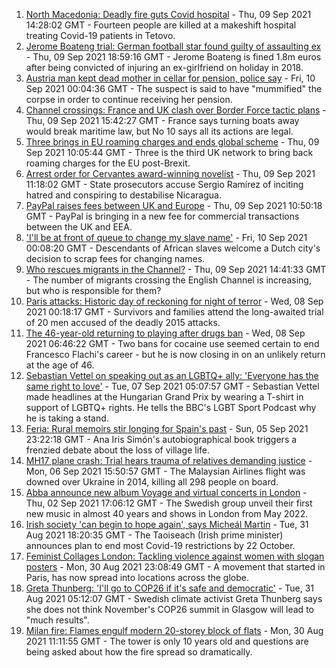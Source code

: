1. [North Macedonia: Deadly fire guts Covid hospital](https://www.bbc.co.uk/news/world-europe-58496405?at_medium=RSS&at_campaign=KARANGA) - Thu, 09 Sep 2021 14:28:02 GMT - Fourteen people are killed at a makeshift hospital treating Covid-19 patients in Tetovo.
2. [Jerome Boateng trial: German football star found guilty of assaulting ex](https://www.bbc.co.uk/news/world-europe-58500267?at_medium=RSS&at_campaign=KARANGA) - Thu, 09 Sep 2021 18:59:16 GMT - Jerome Boateng is fined 1.8m euros after being convicted of injuring an ex-girlfriend on holiday in 2018.
3. [Austria man kept dead mother in cellar for pension, police say](https://www.bbc.co.uk/news/world-europe-58510192?at_medium=RSS&at_campaign=KARANGA) - Fri, 10 Sep 2021 00:04:36 GMT - The suspect is said to have "mummified" the corpse in order to continue receiving her pension.
4. [Channel crossings: France and UK clash over Border Force tactic plans](https://www.bbc.co.uk/news/uk-58504016?at_medium=RSS&at_campaign=KARANGA) - Thu, 09 Sep 2021 15:42:27 GMT - France says turning boats away would break maritime law, but No 10 says all its actions are legal.
5. [Three brings in EU roaming charges and ends global scheme](https://www.bbc.co.uk/news/technology-58501527?at_medium=RSS&at_campaign=KARANGA) - Thu, 09 Sep 2021 10:05:44 GMT - Three is the third UK network to bring back roaming charges for the EU post-Brexit.
6. [Arrest order for Cervantes award-winning novelist](https://www.bbc.co.uk/news/world-latin-america-58500190?at_medium=RSS&at_campaign=KARANGA) - Thu, 09 Sep 2021 11:18:02 GMT - State prosecutors accuse Sergio Ramírez of inciting hatred and conspiring to destabilise Nicaragua.
7. [PayPal raises fees between UK and Europe](https://www.bbc.co.uk/news/technology-58492953?at_medium=RSS&at_campaign=KARANGA) - Thu, 09 Sep 2021 10:50:18 GMT - PayPal is bringing in a new fee for commercial transactions between the UK and EEA.
8. ['I'll be at front of queue to change my slave name'](https://www.bbc.co.uk/news/world-europe-58492848?at_medium=RSS&at_campaign=KARANGA) - Fri, 10 Sep 2021 00:08:20 GMT - Descendants of African slaves welcome a Dutch city's decision to scrap fees for changing names.
9. [Who rescues migrants in the Channel?](https://www.bbc.co.uk/news/uk-46758600?at_medium=RSS&at_campaign=KARANGA) - Thu, 09 Sep 2021 14:41:33 GMT - The number of migrants crossing the English Channel is increasing, but who is responsible for them?
10. [Paris attacks: Historic day of reckoning for night of terror](https://www.bbc.co.uk/news/world-europe-58472506?at_medium=RSS&at_campaign=KARANGA) - Wed, 08 Sep 2021 00:18:17 GMT - Survivors and families attend the long-awaited trial of 20 men accused of the deadly 2015 attacks.
11. [The 46-year-old returning to playing after drugs ban](https://www.bbc.co.uk/sport/football/58478778?at_medium=RSS&at_campaign=KARANGA) - Wed, 08 Sep 2021 06:46:22 GMT - Two bans for cocaine use seemed certain to end Francesco Flachi's career - but he is now closing in on an unlikely return at the age of 46.
12. [Sebastian Vettel on speaking out as an LGBTQ+ ally: 'Everyone has the same right to love'](https://www.bbc.co.uk/sport/formula1/58453220?at_medium=RSS&at_campaign=KARANGA) - Tue, 07 Sep 2021 05:07:57 GMT - Sebastian Vettel made headlines at the Hungarian Grand Prix by wearing a T-shirt in support of LGBTQ+ rights. He tells the BBC's LGBT Sport Podcast why he is taking a stand.
13. [Feria: Rural memoirs stir longing for Spain's past](https://www.bbc.co.uk/news/world-europe-58426883?at_medium=RSS&at_campaign=KARANGA) - Sun, 05 Sep 2021 23:22:18 GMT - Ana Iris Simón's autobiographical book triggers a frenzied debate about the loss of village life.
14. [MH17 plane crash: Trial hears trauma of relatives demanding justice](https://www.bbc.co.uk/news/world-europe-58464163?at_medium=RSS&at_campaign=KARANGA) - Mon, 06 Sep 2021 15:50:57 GMT - The Malaysian Airlines flight was downed over Ukraine in 2014, killing all 298 people on board.
15. [Abba announce new album Voyage and virtual concerts in London](https://www.bbc.co.uk/news/entertainment-arts-58428407?at_medium=RSS&at_campaign=KARANGA) - Thu, 02 Sep 2021 17:06:12 GMT - The Swedish group unveil their first new music in almost 40 years and shows in London from May 2022.
16. [Irish society 'can begin to hope again', says Micheál Martin](https://www.bbc.co.uk/news/world-europe-58402941?at_medium=RSS&at_campaign=KARANGA) - Tue, 31 Aug 2021 18:20:35 GMT - The Taoiseach (Irish prime minister) announces plan to end most Covid-19 restrictions by 22 October.
17. [Feminist Collages London: Tackling violence against women with slogan posters](https://www.bbc.co.uk/news/uk-58322865?at_medium=RSS&at_campaign=KARANGA) - Mon, 30 Aug 2021 23:08:49 GMT - A movement that started in Paris, has now spread into locations across the globe.
18. [Greta Thunberg: 'I'll go to COP26 if it's safe and democratic'](https://www.bbc.co.uk/news/uk-scotland-58388980?at_medium=RSS&at_campaign=KARANGA) - Tue, 31 Aug 2021 05:12:07 GMT - Swedish climate activist Greta Thunberg says she does not think November's COP26 summit in Glasgow will lead to "much results".
19. [Milan fire: Flames engulf modern 20-storey block of flats](https://www.bbc.co.uk/news/world-europe-58385014?at_medium=RSS&at_campaign=KARANGA) - Mon, 30 Aug 2021 11:11:55 GMT - The tower is only 10 years old and questions are being asked about how the fire spread so dramatically.
